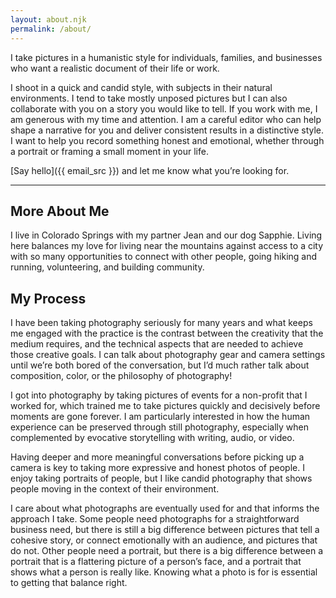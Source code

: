 ```yaml
---
layout: about.njk
permalink: /about/
---
```


I take pictures in a humanistic style for individuals, families, and businesses who want a realistic document of their life or work.

I shoot in a quick and candid style, with subjects in their natural environments. I tend to take mostly unposed pictures but I can also collaborate with you on a story you would like to tell. If you work with me, I am generous with my time and attention. I am a careful editor who can help shape a narrative for you and deliver consistent results in a distinctive style. I want to help you record something honest and emotional, whether through a portrait or framing a small moment in your life.

[Say hello]({{ email_src }}) and let me know what you’re looking for.

---

## More About Me

I live in Colorado Springs with my partner Jean and our dog Sapphie. Living here balances my love for living near the mountains against access to a city with so many opportunities to connect with other people, going hiking and running, volunteering, and building community.

## My Process

I have been taking photography seriously for many years and what keeps me engaged with the practice is the contrast between the creativity that the medium requires, and the technical aspects that are needed to achieve those creative goals. I can talk about photography gear and camera settings until we’re both bored of the conversation, but I’d much rather talk about composition, color, or the philosophy of photography!

I got into photography by taking pictures of events for a non-profit that I worked for, which trained me to take pictures quickly and decisively before moments are gone forever. I am particularly interested in how the human experience can be preserved through still photography, especially when complemented by evocative storytelling with writing, audio, or video.

Having deeper and more meaningful conversations before picking up a camera is key to taking more expressive and honest photos of people. I enjoy taking portraits of people, but I like candid photography that shows people moving in the context of their environment.

I care about what photographs are eventually used for and that informs the approach I take. Some people need photographs for a straightforward business need, but there is still a big difference between pictures that tell a cohesive story, or connect emotionally with an audience, and pictures that do not. Other people need a portrait, but there is a big difference between a portrait that is a flattering picture of a person’s face, and a portrait that shows what a person is really like. Knowing what a photo is for is essential to getting that balance right.